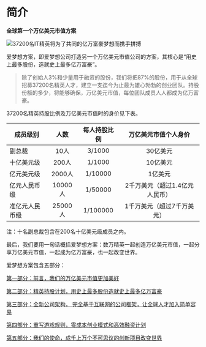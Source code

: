 # 简介

**全球第一个万亿美元市值方案**

![37200名IT精英将为了共同的亿万富豪梦想而携手拼搏](https://cdn.jsdelivr.net/gh/aomoxo/aomoxo-plan@latest/images/team-members.jpg)

爱梦想方案，即爱梦想公司打造另一个万亿美元市值公司的方案，其核心是“用史上最多股份，造就史上最多亿万富豪”。

>除了创始人3%和少量用于融资的股份，我们将把87%的股份，用于从全球招募37200名精英人才，建立一支迄今为止最为雄心勃勃的创业团队。持股份额的多少，将能够确保，万亿美元市值，每位团队成员人人都成为亿万富豪。

37200名精英持股比例及万亿美元市值时的身价见下表。

成员级别|人数|每人持股比例|万亿美元市值个人身价
---|:---:|:---:|:---:
副总裁|10人|3/1000|30亿美元
十亿美元级|200人|1/1000|10亿美元
亿元美元级|2000人|1/10000|1亿美元
亿元人民币级|10000人|1/50000|2千万美元（超过1.4亿元人民币）
准亿元人民币级|25000人|1/100000|1千万美元（超过7千万美元）

注：十名副总裁包含在200名十亿美元级成员之内。

最后，我们要用一句话概括爱梦想方案：数万精英一起创造万亿美元市值，一起分享万亿美元市值，一起成为亿万富豪，也一起改变世界。

爱梦想方案包含五部分：

[第一部分：前言，我们的万亿美元市值更加美好](https://github.com/aomoxo/aomoxo-plan/tree/master/docs/chapter-one)

[第二部分：精英持股计划，用史上最多股份造就史上最多亿万富豪](https://github.com/aomoxo/aomoxo-plan/tree/master/docs/chapter-two)

[第三部分：全新公司架构， 完全基于互联网的公司框架，让全球人才加入简单容易](https://github.com/aomoxo/aomoxo-plan/tree/master/docs/chapter-three)

[第四部分：重写游戏规则，零成本创业模式和高效融资计划](https://github.com/aomoxo/aomoxo-plan/tree/master/docs/chapter-four)

[第五部分：我们的使命，成千上万个不可思议的创新项目改变世界](https://github.com/aomoxo/aomoxo-plan/tree/master/docs/chapter-five)
